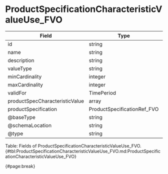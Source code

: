 <!--
    ATTENTION: This file was generated via gradle!
               Do NOT manually edit this file! Any such changes will be overwritten!
-->

# ProductSpecificationCharacteristicValueUse_FVO

| Field | Type | Format | Required |
| ------- | ------- | ------- | --- |
| id | string | N/A | No |
| name | string | N/A | No |
| description | string | N/A | No |
| valueType | string | N/A | No |
| minCardinality | integer | N/A | No |
| maxCardinality | integer | N/A | No |
| validFor | TimePeriod | N/A | No |
| productSpecCharacteristicValue | array | CharacteristicValueSpecification_FVO | No |
| productSpecification | ProductSpecificationRef_FVO | N/A | No |
| @baseType | string | N/A | No |
| @schemaLocation | string | N/A | No |
| @type | string | "ProductSpecificationCharacteristicValueUse" | Yes |

Table: Fields of ProductSpecificationCharacteristicValueUse_FVO. {#tbl:ProductSpecificationCharacteristicValueUse_FVO.md:ProductSpecificationCharacteristicValueUse_FVO}

{#page:break}
